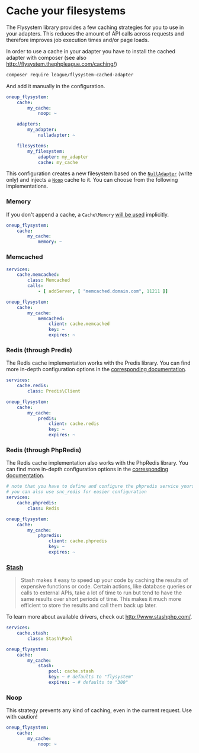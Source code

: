 # Cache your filesystems

The Flysystem library provides a few caching strategies for you to use in your adapters. This reduces the amount of API calls across requests and therefore improves job execution times and/or page loads.

In order to use a cache in your adapter you have to install the cached adapter with composer (see also http://flysystem.thephpleague.com/caching/)

```bash
composer require league/flysystem-cached-adapter
```

And add it manually in the configuration.

```yml
oneup_flysystem:
    cache:
        my_cache:
            noop: ~

    adapters:
        my_adapter:
            nulladapter: ~

    filesystems:
        my_filesystem:
            adapter: my_adapter
            cache: my_cache
```

This configuration creates a new filesystem based on the [`NullAdapter`](https://github.com/thephpleague/flysystem/blob/master/src/Adapter/NullAdapter.php) (write only) and injects a [`Noop`](https://github.com/thephpleague/flysystem/blob/master/src/Cache/Noop.php) cache to it. You can choose from the following implementations.

### Memory

If you don't append a cache, a `Cache\Memory` [will be used](https://github.com/thephpleague/flysystem/blob/master/src/Filesystem.php#L40) implicitly.

```yml
oneup_flysystem:
    cache:
        my_cache:
            memory: ~
```

### Memcached

```yml
services:
    cache.memcached:
        class: Memcached
        calls:
            - [ addServer, [ "memcached.domain.com", 11211 ]]

oneup_flysystem:
    cache:
        my_cache:
            memcached:
                client: cache.memcached
                key: ~
                expires: ~
```

### Redis (through Predis)

The Redis cache implementation works with the Predis library. You can find more in-depth configuration options in the [corresponding documentation](https://github.com/nrk/predis#client-configuration).

```yml
services:
    cache.redis:
        class: Predis\Client

oneup_flysystem:
    cache:
        my_cache:
            predis:
                client: cache.redis
                key: ~
                expires: ~
```

### Redis (through PhpRedis)

The Redis cache implementation also works with the PhpRedis library. You can find more in-depth configuration options in the [corresponding documentation](https://github.com/phpredis/phpredis).

```yml
# note that you have to define and configure the phpredis service yourself
# you can also use snc_redis for easier configuration  
services:
    cache.phpredis:
        class: Redis

oneup_flysystem:
    cache:
        my_cache:
            phpredis:
                client: cache.phpredis
                key: ~
                expires: ~
```

### [Stash](https://github.com/tedious/Stash)

> Stash makes it easy to speed up your code by caching the results of expensive functions or code. Certain actions, like database queries or calls to external APIs, take a lot of time to run but tend to have the same results over short periods of time. This makes it much more efficient to store the results and call them back up later.

To learn more about available drivers, check out http://www.stashphp.com/.

```yml
services:
    cache.stash:
        class: Stash\Pool

oneup_flysystem:
    cache:
        my_cache:
            stash:
                pool: cache.stash
                key: ~ # defaults to "flysystem"
                expires: ~ # defaults to "300"
```

### Noop

This strategy prevents any kind of caching, even in the current request. Use with caution!

```yml
oneup_flysystem:
    cache:
        my_cache:
            noop: ~
```
